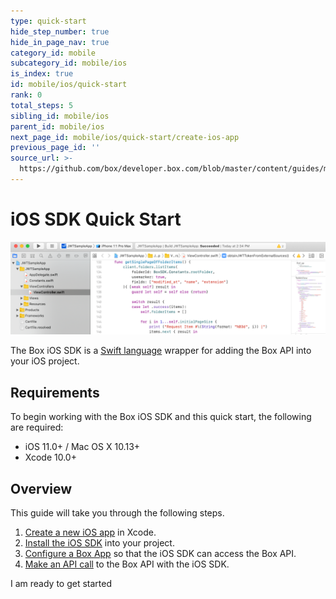 ```yaml
---
type: quick-start
hide_step_number: true
hide_in_page_nav: true
category_id: mobile
subcategory_id: mobile/ios
is_index: true
id: mobile/ios/quick-start
rank: 0
total_steps: 5
sibling_id: mobile/ios
parent_id: mobile/ios
next_page_id: mobile/ios/quick-start/create-ios-app
previous_page_id: ''
source_url: >-
  https://github.com/box/developer.box.com/blob/master/content/guides/mobile/ios/quick-start/0-index.md
---
```


# iOS SDK Quick Start

<ImageFrame center>

![iOS emulator](./xcode-code-snippet.png)

</ImageFrame>

The Box iOS SDK is a [Swift language](https://developer.apple.com/swift/)
wrapper for adding the Box API into your iOS project.

## Requirements

To begin working with the Box iOS SDK and this quick start, the following are
required:

* iOS 11.0+ / Mac OS X 10.13+
* Xcode 10.0+

## Overview

This guide will take you through the following steps.

1. [Create a new iOS app](g://mobile/ios/quick-start/create-ios-app/) in Xcode.
2. [Install the iOS SDK](g://mobile/ios/quick-start/install-ios-sdk/)
into your project.
3. [Configure a Box App](g://mobile/ios/quick-start/configure-box-app/)
so that the iOS SDK can access the Box API.
4. [Make an API call](g://mobile/ios/quick-start/make-api-call/)
to the Box API with the iOS SDK.

<Next>

I am ready to get started

</Next>
